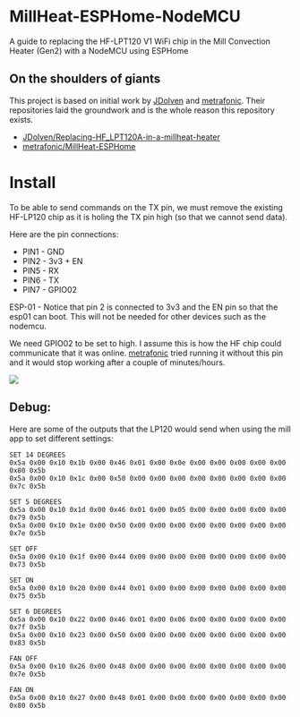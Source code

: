 # MillHeat-ESPHome-NodeMCU
A  guide to replacing the HF-LPT120 V1 WiFi chip in the Mill Convection Heater (Gen2) with a NodeMCU using ESPHome

## On the shoulders of giants

This project is based on initial work by [JDolven](https://github.com/JDolven/) and [metrafonic](https://github.com/metrafonic). Their repositories laid the groundwork and is the whole reason this repository exists.

* [JDolven/Replacing-HF_LPT120A-in-a-millheat-heater](https://github.com/JDolven/Replacing-HF_LPT120A-in-a-millheat-heater/)
* [metrafonic/MillHeat-ESPHome](https://github.com/metrafonic/MillHeat-ESPHome)

# Install

To be able to send commands on the TX pin, we must remove the existing HF-LP120 chip as it is holing the TX pin high (so that we cannot send data).

Here are the pin connections:
- PIN1 - GND
- PIN2 - 3v3 + EN
- PIN5 - RX
- PIN6 - TX
- PIN7 - GPIO02


ESP-01 - Notice that pin 2 is connected to 3v3 and the EN pin so that the esp01 can boot. This will not be needed for other devices such as the nodemcu.

We need GPIO02 to be set to high. I assume this is how the HF chip could communicate that it was online. [metrafonic](https://github.com/metrafonic) tried running it without this pin and it would stop working after a couple of minutes/hours.

![](IMG_20221018_225900.jpg)

## Debug:

Here are some of the outputs that the LP120 would send when using the mill app to set different settings:
```
SET 14 DEGREES
0x5a 0x00 0x10 0x1b 0x00 0x46 0x01 0x00 0x0e 0x00 0x00 0x00 0x00 0x00 0x80 0x5b 
0x5a 0x00 0x10 0x1c 0x00 0x50 0x00 0x00 0x00 0x00 0x00 0x00 0x00 0x00 0x7c 0x5b

SET 5 DEGREES
0x5a 0x00 0x10 0x1d 0x00 0x46 0x01 0x00 0x05 0x00 0x00 0x00 0x00 0x00 0x79 0x5b 
0x5a 0x00 0x10 0x1e 0x00 0x50 0x00 0x00 0x00 0x00 0x00 0x00 0x00 0x00 0x7e 0x5b

SET OFF
0x5a 0x00 0x10 0x1f 0x00 0x44 0x00 0x00 0x00 0x00 0x00 0x00 0x00 0x00 0x73 0x5b

SET ON
0x5a 0x00 0x10 0x20 0x00 0x44 0x01 0x00 0x00 0x00 0x00 0x00 0x00 0x00 0x75 0x5b 

SET 6 DEGREES
0x5a 0x00 0x10 0x22 0x00 0x46 0x01 0x00 0x06 0x00 0x00 0x00 0x00 0x00 0x7f 0x5b 
0x5a 0x00 0x10 0x23 0x00 0x50 0x00 0x00 0x00 0x00 0x00 0x00 0x00 0x00 0x83 0x5b 

FAN OFF
0x5a 0x00 0x10 0x26 0x00 0x48 0x00 0x00 0x00 0x00 0x00 0x00 0x00 0x00 0x7e 0x5b

FAN ON
0x5a 0x00 0x10 0x27 0x00 0x48 0x01 0x00 0x00 0x00 0x00 0x00 0x00 0x00 0x80 0x5b
```
